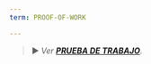 ```yaml
---
term: PROOF-OF-WORK

---
```

> ► *Ver **[PRUEBA DE TRABAJO](/diccionario/P.md#prueba-de-trabajo)**.*